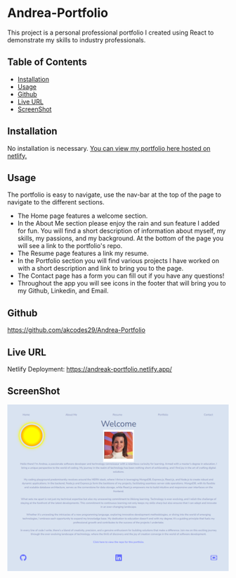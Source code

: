 # Andrea-Portfolio
This project is a personal professional portfolio I created using React to demonstrate my skills to industry professionals.

## Table of Contents
- [Installation](#installation)
- [Usage](#usage)
- [Github](#github)
- [Live URL](#live-url)
- [ScreenShot](#screenshot)

## Installation
No installation is necessary. [You can view my portfolio here hosted on netlify.](https://andreak-portfolio.netlify.app/)

## Usage
The portfolio is easy to navigate, use the nav-bar at the top of the page to navigate to the different sections. 

* The Home page features a welcome section.
* In the About Me section please enjoy the rain and sun feature I added for fun. You will find a short description of information about myself, my skills, my passions, and my background. At the bottom of the page you will see a link to the portfolio's repo. 
* The Resume page features a link my resume.
* In the Portfolio section you will find various projects I have worked on with a short description and link to bring you to the page. 
* The Contact page has a form you can fill out if you have any questions!
* Throughout the app you will see icons in the footer that will bring you to my Github, Linkedin, and Email.

## Github 
https://github.com/akcodes29/Andrea-Portfolio

## Live URL
Netlify Deployment: https://andreak-portfolio.netlify.app/

## ScreenShot
![Screenshot](portfolioSSreadMe.png)